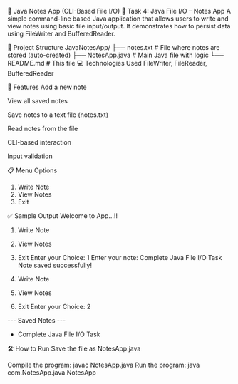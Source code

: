 📝 Java Notes App (CLI-Based File I/O)
📌 Task 4: Java File I/O – Notes App
A simple command-line based Java application that allows users to write and view notes using basic file input/output. It demonstrates how to persist data using FileWriter and BufferedReader.

📂 Project Structure
JavaNotesApp/
├── notes.txt             # File where notes are stored (auto-created)
├── NotesApp.java         # Main Java file with logic
└── README.md             # This file
💻 Technologies Used
FileWriter, FileReader, BufferedReader


🚀 Features
Add a new note

View all saved notes

Save notes to a text file (notes.txt)

Read notes from the file

CLI-based interaction

Input validation

📋 Menu Options
1) Write Note
2) View Notes
3) Exit


✅ Sample Output
Welcome to App...!!

1) Write Note
2) View Notes
3) Exit
Enter your Choice: 1
Enter your note: Complete Java File I/O Task
Note saved successfully!

1) Write Note
2) View Notes
3) Exit
Enter your Choice: 2

--- Saved Notes ---
- Complete Java File I/O Task
  
🛠️ How to Run
Save the file as NotesApp.java

Compile the program:
javac NotesApp.java
Run the program:
java com.NotesApp.java.NotesApp
